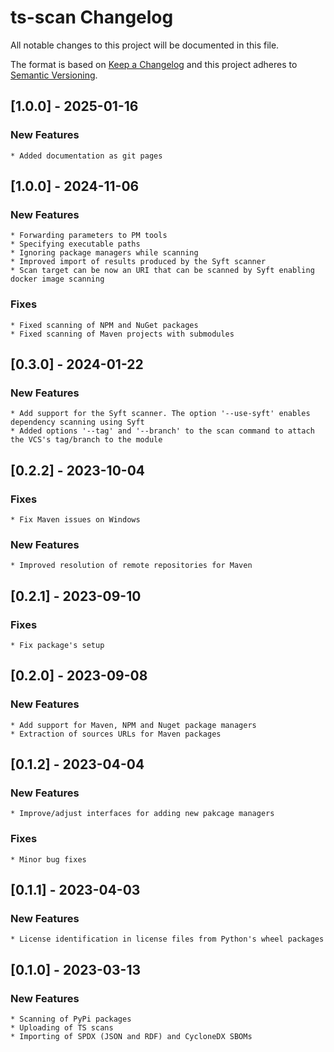 # ts-scan Changelog
All notable changes to this project will be documented in this file.

The format is based on [Keep a Changelog](https://keepachangelog.com/en/1.0.0/) and this project adheres to [Semantic Versioning](https://semver.org/spec/v2.0.0.html).

## [1.0.0] - 2025-01-16

### New Features 

```
* Added documentation as git pages
```

## [1.0.0] - 2024-11-06
### New Features 

    * Forwarding parameters to PM tools
    * Specifying executable paths
    * Ignoring package managers while scanning
    * Improved import of results produced by the Syft scanner
    * Scan target can be now an URI that can be scanned by Syft enabling docker image scanning

### Fixes
    * Fixed scanning of NPM and NuGet packages
    * Fixed scanning of Maven projects with submodules

## [0.3.0] - 2024-01-22
### New Features
    * Add support for the Syft scanner. The option '--use-syft' enables dependency scanning using Syft
    * Added options '--tag' and '--branch' to the scan command to attach the VCS's tag/branch to the module   

## [0.2.2] - 2023-10-04
### Fixes
    * Fix Maven issues on Windows
### New Features
    * Improved resolution of remote repositories for Maven

## [0.2.1] - 2023-09-10
### Fixes
    * Fix package's setup

## [0.2.0] - 2023-09-08
### New Features
    * Add support for Maven, NPM and Nuget package managers
    * Extraction of sources URLs for Maven packages

## [0.1.2] - 2023-04-04
### New Features
    * Improve/adjust interfaces for adding new pakcage managers

### Fixes
    * Minor bug fixes

## [0.1.1] - 2023-04-03
### New Features
    * License identification in license files from Python's wheel packages

## [0.1.0] - 2023-03-13
### New Features
    * Scanning of PyPi packages
    * Uploading of TS scans
    * Importing of SPDX (JSON and RDF) and CycloneDX SBOMs